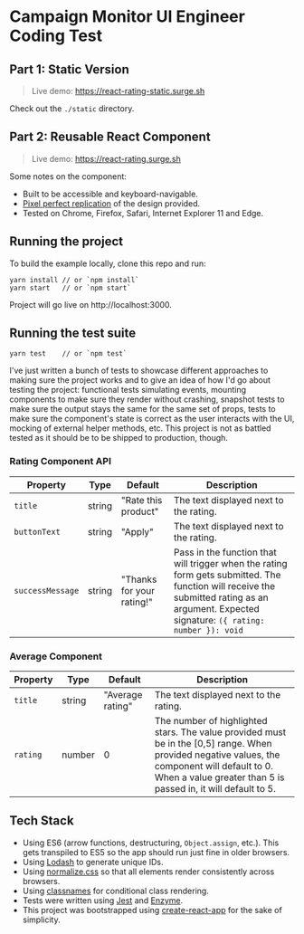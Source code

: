 # Campaign Monitor UI Engineer Coding Test

## Part 1: Static Version

> Live demo: https://react-rating-static.surge.sh

Check out the `./static` directory.

## Part 2: Reusable React Component

> Live demo: https://react-rating.surge.sh

Some notes on the component:

* Built to be accessible and keyboard-navigable.
* [Pixel perfect replication](https://i.imgur.com/NmoNOLx.png) of the design provided.
* Tested on Chrome, Firefox, Safari, Internet Explorer 11 and Edge.


## Running the project

To build the example locally, clone this repo and run:

```
yarn install // or `npm install`
yarn start   // or `npm start`
```

Project will go live on http://localhost:3000.

## Running the test suite

```
yarn test    // or `npm test`
```

I've just written a bunch of tests to showcase different approaches to making sure the project works and to give an idea of how I'd go about testing the project: functional tests simulating events, mounting components to make sure they render without crashing, snapshot tests to make sure the output stays the same for the same set of props, tests to make sure the component's state is correct as the user interacts with the UI, mocking of external helper methods, etc. This project is not as battled tested as it should be to be shipped to production, though.

### Rating Component API

| Property | Type | Default | Description |
|---|---|---|---|
| `title` | string | "Rate this product" | The text displayed next to the rating. |
| `buttonText` | string | "Apply" | The text displayed next to the rating. |
| `successMessage` | string | "Thanks for your rating!" | Pass in the function that will trigger when the rating form gets submitted. The function will receive the submitted rating as an argument. Expected signature: `({ rating: number }): void` |

### Average Component

| Property | Type | Default | Description |
|---|---|---|---|
| `title` | string | "Average rating" | The text displayed next to the rating. |
| `rating` | number | 0 | The number of highlighted stars. The value provided must be in the [0,5] range. When provided negative values, the component will default to 0. When a value greater than 5 is passed in, it will default to 5. |

## Tech Stack

* Using ES6 (arrow functions, destructuring, `Object.assign`, etc.). This gets transpiled to ES5 so the app should run just fine in older browsers.
* Using [Lodash](https://lodash.com/) to generate unique IDs.
* Using [normalize.css](https://necolas.github.io/normalize.css/) so that all elements render consistently across browsers.
* Using [classnames](https://github.com/JedWatson/classnames) for conditional class rendering.
* Tests were written using [Jest](https://facebook.github.io/jest/) and [Enzyme](https://github.com/airbnb/enzyme).
* This project was bootstrapped using [create-react-app](https://github.com/facebookincubator/create-react-app) for the sake of simplicity.
